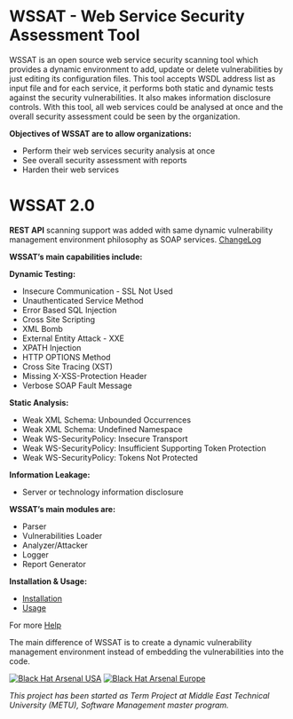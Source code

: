 ﻿# WSSAT - Web Service Security Assessment Tool
WSSAT is an open source web service security scanning tool which provides a dynamic environment to add, update or delete vulnerabilities by just editing its configuration files. This tool accepts WSDL address list as input file and for each service, it performs both static and dynamic tests against the security vulnerabilities. It also makes information disclosure controls.
With this tool, all web services could be analysed at once and the overall security assessment could be seen by the organization.

**Objectives of WSSAT are to allow organizations:**
* Perform their web services security analysis at once
* See overall security assessment with reports
* Harden their web services

# WSSAT 2.0
**REST API** scanning support was added with same dynamic vulnerability management environment philosophy as SOAP services. [ChangeLog](https://github.com/YalcinYolalan/WSSAT/blob/master/CHANGELOG.md)

**WSSAT’s main capabilities include:**

**Dynamic Testing:**
* Insecure Communication - SSL Not Used
* Unauthenticated Service Method
* Error Based SQL Injection
* Cross Site Scripting
* XML Bomb
* External Entity Attack - XXE
* XPATH Injection
* HTTP OPTIONS Method
* Cross Site Tracing (XST)
* Missing X-XSS-Protection Header
* Verbose SOAP Fault Message

**Static Analysis:**
* Weak XML Schema: Unbounded Occurrences
* Weak XML Schema: Undefined Namespace
* Weak WS-SecurityPolicy: Insecure Transport
* Weak WS-SecurityPolicy: Insufficient Supporting Token Protection
* Weak WS-SecurityPolicy: Tokens Not Protected

**Information Leakage:**
* Server or technology information disclosure

**WSSAT’s main modules are:**
* Parser
* Vulnerabilities Loader
* Analyzer/Attacker
* Logger
* Report Generator

**Installation & Usage:**
* [Installation](https://github.com/YalcinYolalan/WSSAT/wiki/Installation)
* [Usage](https://github.com/YalcinYolalan/WSSAT/wiki/Usage)

For more [Help](https://github.com/YalcinYolalan/WSSAT/wiki)

The main difference of WSSAT is to create a dynamic vulnerability management environment instead of embedding the vulnerabilities into the code.

[![Black Hat Arsenal USA](https://github.com/toolswatch/badges/blob/master/arsenal/usa/2016.svg)](https://www.blackhat.com/us-16/arsenal.html#web-service-security-assessment-tool-wssat) 
[![Black Hat Arsenal Europe](https://github.com/toolswatch/badges/blob/master/arsenal/europe/2016.svg)](https://www.blackhat.com/eu-16/arsenal.html#wssat-web-service-security-assessment-tool)

_This project has been started as Term Project at Middle East Technical University (METU), Software Management master program._
<!--
**Donation:**

WSSAT is an open source project and your donation will make it better:

```
Bitcoin (BTC): 19qsms2YnaN6CY7tFsWpqwAtQyV7QFhGs4
```
```
Ether (ETH): 0x08b543C5B2398999e8d03BC77b76329d832B2f82
```
```
Bitcoin Cash (BCH): qps07ker5c2t3h9355taueu0u83yxfw4jye6s4na2e
```
-->
